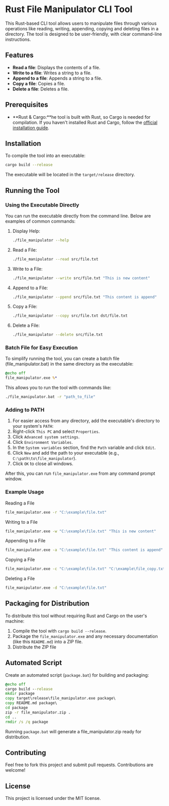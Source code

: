 # Rust File Manipulator CLI Tool

This Rust-based CLI tool allows users to manipulate files through various operations like reading, writing, appending, copying and deleting
files in a directory. The tool is designed to be user-friendly, with clear command-line instructions.

## Features

- **Read a file**: Displays the contents of a file.
- **Write to a file**: Writes a string to a file.
- **Append to a file**: Appends a string to a file.
- **Copy a file**: Copies a file.
- **Delete a file**: Deletes a file.

## Prerequisites

- **Rust & Cargo:**he tool is built with Rust, so Cargo is needed for compilation. If you haven't installed Rust and
  Cargo, follow the [official installation guide](https://www.rust-lang.org/tools/install).

## Installation

To compile the tool into an executable:

```bash
cargo build --release
```

The executable will be located in the `target/release` directory.

## Running the Tool

### Using the Executable Directly

You can run the executable directly from the command line. Below are examples of common commands:

1. Display Help:

    ```bash
    ./file_manipulator --help
    ```

2. Read a File:

    ```bash
    ./file_manipulator --read src/file.txt
    ```

3. Write to a File:

    ```bash
    ./file_manipulator --write src/file.txt "This is new content"
    ```

4. Append to a File:

    ```bash
    ./file_manipulator --ppend src/file.txt "This content is append"
    ```

5. Copy a File:

    ```bash
    ./file_manipulator --copy src/file.txt dst/file.txt
    ```

6. Delete a File:

    ```bash
    ./file_manipulator --delete src/file.txt
    ```
   
### Batch File for Easy Execution
To simplify running the tool, you can create a batch file (file_manipulator.bat) in the same directory as the executable:

```bat
@echo off
file_manipulator.exe %*
```
This allows you to run the tool with commands like:

```bash
./file_manipulator.bat -r "path_to_file"
```

### Adding to PATH
1. For easier access from any directory, add the executable's directory to your system's `PATH`:
2. Right-click `This PC` and select `Properties`.
3. Click `Advanced system settings`.
4. Click `Environment Variables`.
5. In the `System variables` section, find the `Path` variable and click `Edit`.
6. Click `New` and add the path to your executable (e.g., `C:\path\to\file_manipulator`).
7. Click `OK` to close all windows.

After this, you can run `file_manipulator.exe` from any command prompt window.

### Example Usage
Reading a File
```bash
file_manipulator.exe -r "C:\example\file.txt"
```

Writing to a File
```bash
file_manipulator.exe -w "C:\example\file.txt" "This is new content"
```

Appending to a File
```bash
file_manipulator.exe -a "C:\example\file.txt" "This content is append"
```

Copying a File
```bash
file_manipulator.exe -c "C:\example\file.txt" "C:\example\file_copy.txt"
```

Deleting a File
```bash
file_manipulator.exe -d "C:\example\file.txt"
```

## Packaging for Distribution
To distribute this tool without requiring Rust and Cargo on the user's machine:
1. Compile the tool with `cargo build --release`.
2. Package the `file_manipulator.exe` and any necessary documentation (like this `README.md`) into a ZIP file.
3. Distribute the ZIP file

## Automated Script
Create an automated script (`package.bat`) for building and packaging:

```bat
@echo off
cargo build --release
mkdir package
copy target\release\file_manipulator.exe package\
copy README.md package\
cd package
zip -r file_manipulator.zip .
cd ..
rmdir /s /q package
```

Running `package.bat` will generate a file_manipulator.zip ready for distribution.

## Contributing
Feel free to fork this project and submit pull requests. Contributions are welcome!

## License
This project is licensed under the MIT license.
